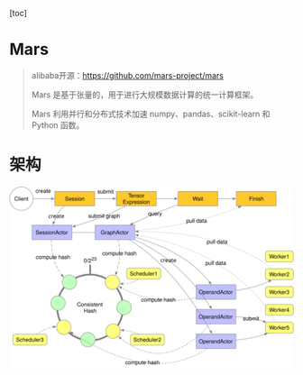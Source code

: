 [toc]

# Mars

> alibaba开源：https://github.com/mars-project/mars
>
> Mars 是基于张量的，用于进行大规模数据计算的统一计算框架。
>
> Mars 利用并行和分布式技术加速 numpy、pandas、scikit-learn 和 Python 函数。

# 架构

<img src="pics/mars-exec-flow.svg" alt="mars-exec-flow.svg" style="zoom: 67%;" />

